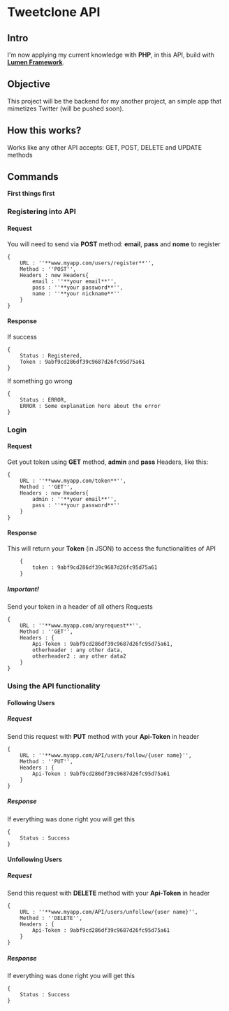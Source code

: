 # Tweetclone API

## Intro

I'm now applying my current knowledge with **PHP**, in this API, build with [**Lumen Framework**](https://lumen.laravel.com/).

## Objective

This project will be the backend for my another project, an simple app that mimetizes Twitter (will be pushed soon).

## How this works?

Works like any other API accepts: GET, POST, DELETE and UPDATE methods

## Commands

**First things first**
### Registering into API

#### Request

You will need to send via **POST** method: **email**, **pass** and **nome** to register

```
{
    URL : ''**www.myapp.com/users/register**'',
    Method : ''POST'',
    Headers : new Headers{
        email : ''**your email**'',
        pass : ''**your password**'',
        name : ''**your nickname**''
    }
}
```

#### Response

If success
```
{
    Status : Registered,
    Token : 9abf9cd286df39c9687d26fc95d75a61
}
```

If something go wrong
```
{
    Status : ERROR,
    ERROR : Some explanation here about the error
}
```

### Login

#### Request
Get yout token using **GET** method, **admin** and **pass** Headers, like this:

```
{
    URL : ''**www.myapp.com/token**'',
    Method : ''GET'',
    Headers : new Headers{
        admin : ''**your email**'',
        pass : ''**your password**''
    }
}
```

#### Response
This will return your **Token** (in JSON)  to access the functionalities of API

```
    {
        token : 9abf9cd286df39c9687d26fc95d75a61
    }
```

##### Important!
Send your token in a header of all others Requests

```
{
    URL : ''**www.myapp.com/anyrequest**'',
    Method : ''GET'',
    Headers : {
        Api-Token : 9abf9cd286df39c9687d26fc95d75a61,
        otherheader : any other data,
        otherheader2 : any other data2
    }
}
```

### Using the API functionality

#### Following Users

##### Request
Send this request with **PUT** method with your **Api-Token** in header

```
{
    URL : ''**www.myapp.com/API/users/follow/{user name}'',
    Method : ''PUT'',
    Headers : {
        Api-Token : 9abf9cd286df39c9687d26fc95d75a61
    }
}
```

##### Response
If everything was done right you will get this

```
{
    Status : Success
}
```

#### Unfollowing Users

##### Request
Send this request with **DELETE** method with your **Api-Token** in header

```
{
    URL : ''**www.myapp.com/API/users/unfollow/{user name}'',
    Method : ''DELETE'',
    Headers : {
        Api-Token : 9abf9cd286df39c9687d26fc95d75a61
    }
}
```

##### Response
If everything was done right you will get this

```
{
    Status : Success
}
```